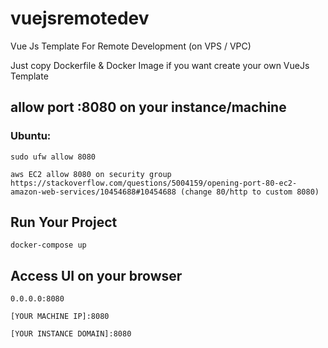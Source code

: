 # vuejsremotedev

Vue Js Template For Remote Development (on VPS / VPC)

Just copy Dockerfile & Docker Image if you want create your own VueJs Template


## allow port :8080 on your instance/machine

### Ubuntu:
```
sudo ufw allow 8080

aws EC2 allow 8080 on security group https://stackoverflow.com/questions/5004159/opening-port-80-ec2-amazon-web-services/10454688#10454688 (change 80/http to custom 8080)
```

## Run Your Project
```
docker-compose up
```

## Access UI on your browser
```
0.0.0.0:8080

[YOUR MACHINE IP]:8080

[YOUR INSTANCE DOMAIN]:8080
```
